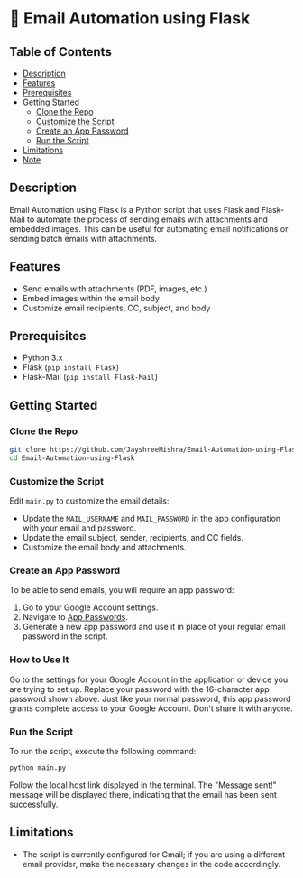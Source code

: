 # 📧 Email Automation using Flask

## Table of Contents
- [Description](#description)
- [Features](#features)
- [Prerequisites](#prerequisites)
- [Getting Started](#getting-started)
  - [Clone the Repo](#clone-the-repo)
  - [Customize the Script](#customize-the-script)
  - [Create an App Password](#create-an-app-password)
  - [Run the Script](#run-the-script)
- [Limitations](#limitations)
- [Note](#note)

## Description
Email Automation using Flask is a Python script that uses Flask and Flask-Mail to automate the process of sending emails with attachments and embedded images. This can be useful for automating email notifications or sending batch emails with attachments.

## Features
- Send emails with attachments (PDF, images, etc.)
- Embed images within the email body
- Customize email recipients, CC, subject, and body

## Prerequisites
- Python 3.x
- Flask (`pip install Flask`)
- Flask-Mail (`pip install Flask-Mail`)

## Getting Started

### Clone the Repo
```sh
git clone https://github.com/JayshreeMishra/Email-Automation-using-Flask.git
cd Email-Automation-using-Flask
```

### Customize the Script
Edit `main.py` to customize the email details:
- Update the `MAIL_USERNAME` and `MAIL_PASSWORD` in the app configuration with your email and password.
- Update the email subject, sender, recipients, and CC fields.
- Customize the email body and attachments.

### Create an App Password
To be able to send emails, you will require an app password:
1. Go to your Google Account settings.
2. Navigate to [App Passwords](https://myaccount.google.com/apppasswords).
3. Generate a new app password and use it in place of your regular email password in the script.

### How to Use It
Go to the settings for your Google Account in the application or device you are trying to set up. Replace your password with the 16-character app password shown above. Just like your normal password, this app password grants complete access to your Google Account. Don't share it with anyone.

### Run the Script
To run the script, execute the following command:
```sh
python main.py
```
Follow the local host link displayed in the terminal. The "Message sent!" message will be displayed there, indicating that the email has been sent successfully.

## Limitations
- The script is currently configured for Gmail; if you are using a different email provider, make the necessary changes in the code accordingly.
